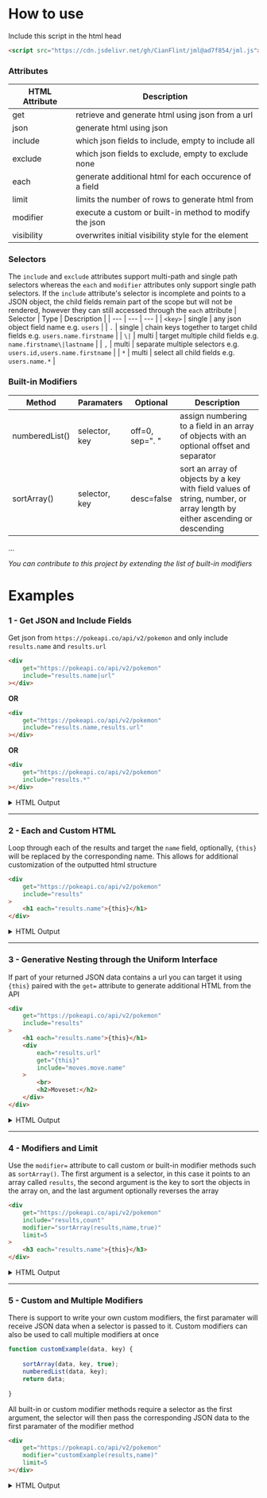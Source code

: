 # How to use
Include this script in the html head
```html
<script src="https://cdn.jsdelivr.net/gh/CianFlint/jml@ad7f854/jml.js"></script>
```

### Attributes
| HTML Attribute | Description |
| --- | --- |
| get | retrieve and generate html using json from a url |
| json | generate html using json |
| include | which json fields to include, empty to include all |
| exclude | which json fields to exclude, empty to exclude none |
| each | generate additional html for each occurence of a field |
| limit | limits the number of rows to generate html from |
| modifier | execute a custom or built-in method to modify the json |
| visibility | overwrites initial visibility style for the element |

### Selectors
The `include` and `exclude` attributes support multi-path and single path selectors whereas the `each` and `modifier` attributes only support single path selectors. If the `include` attribute's selector is incomplete and points to a JSON object, the child fields remain part of the scope but will not be rendered, however they can still accessed through the `each` attribute
| Selector | Type | Description |
| --- | --- | --- |
| `<key>` | single | any json object field name e.g. `users` |
| `.` | single | chain keys together to target child fields e.g. `users.name.firstname` |
| `\|` | multi | target multiple child fields e.g. `name.firstname\|lastname` |
| `,` | multi | separate multiple selectors e.g. `users.id,users.name.firstname` |
| `*` | multi | select all child fields e.g. `users.name.*` |

### Built-in Modifiers
| Method | Paramaters | Optional | Description |
| --- | --- | --- | --- |
| numberedList() | selector, key | off=0, <br>sep=". " | assign numbering to a field in an array of objects with an optional offset and separator |
| sortArray() | selector, key | desc=false | sort an array of objects by a key with field values of string, number, or array length by either ascending or descending |
...

*You can contribute to this project by extending the list of built-in modifiers*

# Examples

### 1 - Get JSON and Include Fields
Get json from `https://pokeapi.co/api/v2/pokemon` and only include `results.name` and `results.url`
```html
<div
	get="https://pokeapi.co/api/v2/pokemon"
	include="results.name|url"
></div>
```
**OR**
```html
<div
	get="https://pokeapi.co/api/v2/pokemon"
	include="results.name,results.url"
></div>
```
**OR**
```html
<div
	get="https://pokeapi.co/api/v2/pokemon"
	include="results.*"
></div>
```

<details>
  <summary>HTML Output</summary>

```html
<div>
    <div class="results">
        <div class="row">
            <div class="name">bulbasaur</div>
            <div class="url">https://pokeapi.co/api/v2/pokemon/1/</div>
        </div>
        <div class="row">
            <div class="name">ivysaur</div>
            <div class="url">https://pokeapi.co/api/v2/pokemon/2/</div>
        </div>
        <div class="row">
            <div class="name">venusaur</div>
            <div class="url">https://pokeapi.co/api/v2/pokemon/3/</div>
        </div>
        <div class="row">
            <div class="name">charmander</div>
            <div class="url">https://pokeapi.co/api/v2/pokemon/4/</div>
        </div>

...

        <div class="row">
            <div class="name">raticate</div>
            <div class="url">https://pokeapi.co/api/v2/pokemon/20/</div>
        </div>
    </div>
</div>
```
  
</details>

<hr>

### 2 - Each and Custom HTML
Loop through each of the results and target the `name` field, optionally, `{this}` will be replaced by the corresponding name. This allows for additional customization of the outputted html structure
```html
<div
	get="https://pokeapi.co/api/v2/pokemon"
	include="results"
>
	<h1 each="results.name">{this}</h1>
</div>
```

<details>
  <summary>HTML Output</summary>

```html
<div>
    <div class="results">
        <div class="row">
            <h1>bulbasaur</h1>
        </div>
        <div class="row">
            <h1>ivysaur</h1>
        </div>
        <div class="row">
            <h1>venusaur</h1>
        </div>
        <div class="row">
            <h1>charmander</h1>
        </div>

...

        <div class="row">
            <h1>raticate</h1>
        </div>
    </div>
</div>
```
  
</details>

<hr>

### 3 - Generative Nesting through the Uniform Interface
If part of your returned JSON data contains a url you can target it using `{this}` paired with the `get=` attribute to generate additional HTML from the API
```html
<div
	get="https://pokeapi.co/api/v2/pokemon"
	include="results"
>
	<h1 each="results.name">{this}</h1>
	<div
		each="results.url"
		get="{this}"
		include="moves.move.name"
	>
		<br>
		<h2>Moveset:</h2>
	</div>
</div>
```

<details>
  <summary>HTML Output</summary>

```html
<div>
    <div class="results">
        <div class="row">
            <h1>bulbasaur</h1>
            <div>
                <br>
                <h2>Moveset:</h2>
                <div class="moves">
                    <div class="row">
                        <div class="move">
                            <div class="name">razor-wind</div>
                        </div>
                    </div>
                    <div class="row">
                        <div class="move">
                            <div class="name">swords-dance</div>
                        </div>
                    </div>
                    <div class="row">
                        <div class="move">
                            <div class="name">cut</div>
                        </div>
                    </div>
                    <div class="row">
                        <div class="move">
                            <div class="name">bind</div>
                        </div>
                    </div>
                    <div class="row">
                        <div class="move">
                            <div class="name">vine-whip</div>
                        </div>
                    </div>

...

```
  
</details>

<hr>

### 4 - Modifiers and Limit
Use the `modifier=` attribute to call custom or built-in modifier methods such as `sortArray()`. The first argument is a selector, in this case it points to an array called `results`, the second argument is the key to sort the objects in the array on, and the last argument optionally reverses the array
```html
<div
	get="https://pokeapi.co/api/v2/pokemon"
	include="results,count"
	modifier="sortArray(results,name,true)"
	limit=5
>
	<h3 each="results.name">{this}</h3>
</div>
```

<details>
  <summary>HTML Output</summary>

```html
<div>
    <div class="count">1302</div>
    <div class="results">
        <div class="row">
            <h3>weedle</h3>
        </div>
        <div class="row">
            <h3>wartortle</h3>
        </div>
        <div class="row">
            <h3>venusaur</h3>
        </div>
        <div class="row">
            <h3>squirtle</h3>
        </div>
        <div class="row">
            <h3>rattata</h3>
        </div>
    </div>
</div>
```
  
</details>

<hr>

### 5 - Custom and Multiple Modifiers
There is support to write your own custom modifiers, the first paramater will receive JSON data when a selector is passed to it. Custom modifiers can also be used to call multiple modifiers at once
```js
function customExample(data, key) {
	
	sortArray(data, key, true);
	numberedList(data, key);
	return data;
	
}
```
All built-in or custom modifier methods require a selector as the first argument, the selector will then pass the corresponding JSON data to the first paramater of the modifier method
```html
<div
	get="https://pokeapi.co/api/v2/pokemon"
	modifier="customExample(results,name)"
	limit=5
></div>
```

<details>
  <summary>HTML Output</summary>

```html
<div>
    <div class="count">1302</div>
    <div class="next">https://pokeapi.co/api/v2/pokemon?offset=20&amp;limit=20</div>
    <div class="previous"></div>
    <div class="results">
        <div class="row">
            <div class="name">1. weedle</div>
            <div class="url">https://pokeapi.co/api/v2/pokemon/13/</div>
        </div>
        <div class="row">
            <div class="name">2. wartortle</div>
            <div class="url">https://pokeapi.co/api/v2/pokemon/8/</div>
        </div>
        <div class="row">
            <div class="name">3. venusaur</div>
            <div class="url">https://pokeapi.co/api/v2/pokemon/3/</div>
        </div>
        <div class="row">
            <div class="name">4. squirtle</div>
            <div class="url">https://pokeapi.co/api/v2/pokemon/7/</div>
        </div>
        <div class="row">
            <div class="name">5. rattata</div>
            <div class="url">https://pokeapi.co/api/v2/pokemon/19/</div>
        </div>
    </div>
</div>
```
  
</details>
